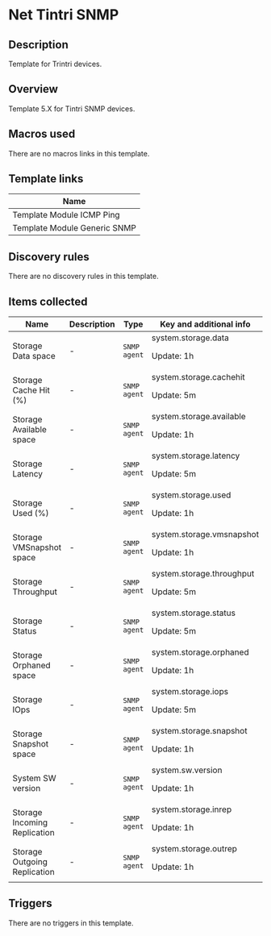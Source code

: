 # Net Tintri SNMP

## Description

Template for Trintri devices.

## Overview

Template 5.X for Tintri SNMP devices.



## Macros used

There are no macros links in this template.

## Template links

|Name|
|----|
|Template Module ICMP Ping|
|Template Module Generic SNMP|
## Discovery rules

There are no discovery rules in this template.

## Items collected

|Name|Description|Type|Key and additional info|
|----|-----------|----|----|
|Storage Data space|<p>-</p>|`SNMP agent`|system.storage.data<p>Update: 1h</p>|
|Storage Cache Hit (%)|<p>-</p>|`SNMP agent`|system.storage.cachehit<p>Update: 5m</p>|
|Storage Available space|<p>-</p>|`SNMP agent`|system.storage.available<p>Update: 1h</p>|
|Storage Latency|<p>-</p>|`SNMP agent`|system.storage.latency<p>Update: 5m</p>|
|Storage Used (%)|<p>-</p>|`SNMP agent`|system.storage.used<p>Update: 1h</p>|
|Storage VMSnapshot space|<p>-</p>|`SNMP agent`|system.storage.vmsnapshot<p>Update: 1h</p>|
|Storage Throughput|<p>-</p>|`SNMP agent`|system.storage.throughput<p>Update: 5m</p>|
|Storage Status|<p>-</p>|`SNMP agent`|system.storage.status<p>Update: 5m</p>|
|Storage Orphaned space|<p>-</p>|`SNMP agent`|system.storage.orphaned<p>Update: 1h</p>|
|Storage IOps|<p>-</p>|`SNMP agent`|system.storage.iops<p>Update: 5m</p>|
|Storage Snapshot space|<p>-</p>|`SNMP agent`|system.storage.snapshot<p>Update: 1h</p>|
|System SW version|<p>-</p>|`SNMP agent`|system.sw.version<p>Update: 1h</p>|
|Storage Incoming Replication|<p>-</p>|`SNMP agent`|system.storage.inrep<p>Update: 1h</p>|
|Storage Outgoing Replication|<p>-</p>|`SNMP agent`|system.storage.outrep<p>Update: 1h</p>|
## Triggers

There are no triggers in this template.

